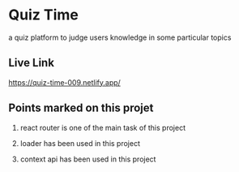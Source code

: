 # Quiz Time

a quiz platform to judge users knowledge in some particular topics

## Live Link
https://quiz-time-009.netlify.app/ 

## Points marked on this projet
1. react router is one of the main task of this project 

2. loader has been used in this project

3. context api has been used in this project